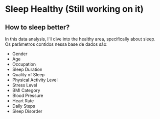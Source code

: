 # Sleep Healthy (Still working on it)

## How to sleep better?

In this data analysis, I'll dive into the healthy area, specifically about sleep. Os parâmetros contidos nessa base de dados são:

- Gender
- Age
- Occupation
- Sleep Duration
- Quality of Sleep
- Physical Activity Level
- Stress Level
- BMI Category
- Blood Pressure
- Heart Rate
- Daily Steps
- Sleep Disorder
